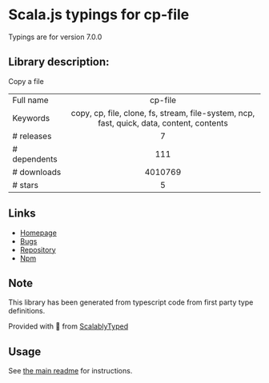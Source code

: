 
# Scala.js typings for cp-file

Typings are for version 7.0.0

## Library description:
Copy a file

|                    |                 |
| ------------------ | :-------------: |
| Full name          | cp-file |
| Keywords           | copy, cp, file, clone, fs, stream, file-system, ncp, fast, quick, data, content, contents |
| # releases         | 7 |
| # dependents       | 111 |
| # downloads        | 4010769 |
| # stars            | 5 |

## Links
- [Homepage](https://github.com/sindresorhus/cp-file#readme)
- [Bugs](https://github.com/sindresorhus/cp-file/issues)
- [Repository](https://github.com/sindresorhus/cp-file)
- [Npm](https://www.npmjs.com/package/cp-file)
    


## Note
This library has been generated from typescript code from first party type definitions.

Provided with :purple_heart: from [ScalablyTyped](https://github.com/oyvindberg/ScalablyTyped)

## Usage
See [the main readme](../../readme.md) for instructions.


